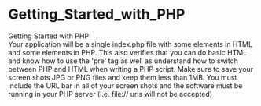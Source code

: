 # Getting_Started_with_PHP
Getting Started with PHP
\
Your application will be a single index.php file with some elements in HTML and some elements in PHP. This also verifies that you can do basic HTML and know how to use the 'pre' tag as well as understand how to switch between PHP and HTML when writing a PHP script. Make sure to save your screen shots JPG or PNG files and keep them less than 1MB. You must include the URL bar in all of your screen shots and the software must be running in your PHP server (i.e. file:// urls will not be accepted)

